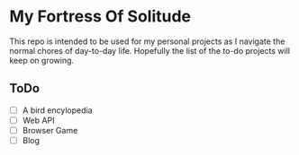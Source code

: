 # My Fortress Of Solitude
This repo is intended to be used for my personal projects as I navigate the normal chores of day-to-day life.
Hopefully the list of the to-do projects will keep on growing.
## ToDo
- [ ] A bird encylopedia
- [ ] Web API
- [ ] Browser Game
- [ ] Blog
